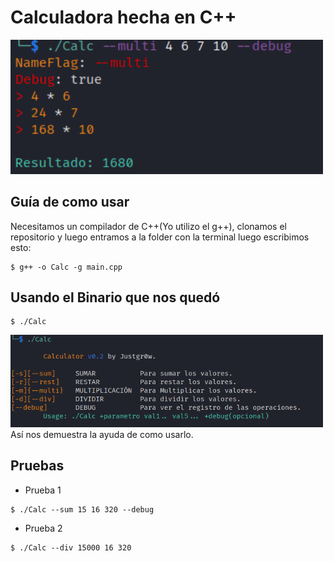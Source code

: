 # Calculadora hecha en C++
<img src="https://github.com/justgr0w/CalculatorCpp/blob/main/images/example.png" width="500">

## Guía de como usar
Necesitamos un compilador de C++(Yo utilizo el g++), clonamos el repositorio y luego entramos a la folder con la terminal
luego escribimos esto:
~~~
$ g++ -o Calc -g main.cpp
~~~

## Usando el Binario que nos quedó
~~~
$ ./Calc
~~~
<img src="https://github.com/justgr0w/CalculatorCpp/blob/main/images/help.png" width="500">
Así nos demuestra la ayuda de como usarlo.

## Pruebas
* Prueba 1
~~~
$ ./Calc --sum 15 16 320 --debug
~~~
* Prueba 2
~~~
$ ./Calc --div 15000 16 320 
~~~



